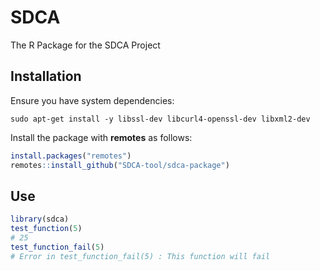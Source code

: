 
<!-- README.md is generated from README.Rmd. Please edit that file -->

# SDCA

The R Package for the SDCA Project

## Installation

Ensure you have system dependencies:

```sudo apt-get install -y libssl-dev libcurl4-openssl-dev libxml2-dev```

Install the package with **remotes** as follows:

``` r
install.packages("remotes")
remotes::install_github("SDCA-tool/sdca-package")
```

## Use

``` r
library(sdca)
test_function(5)
# 25
test_function_fail(5)
# Error in test_function_fail(5) : This function will fail
```
